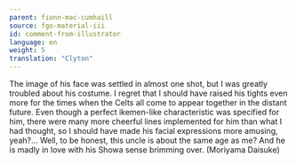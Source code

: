```yaml
---
parent: fionn-mac-cumhaill
source: fgo-material-iii
id: comment-from-illustrator
language: en
weight: 5
translation: "Clyton"
---
```


The image of his face was settled in almost one shot, but I was greatly troubled about his costume. I regret that I should have raised his tights even more for the times when the Celts all come to appear together in the distant future. Even though a perfect ikemen-like characteristic was specified for him, there were many more cheerful lines implemented for him than what I had thought, so I should have made his facial expressions more amusing, yeah?… Well, to be honest, this uncle is about the same age as me? And he is madly in love with his Showa sense brimming over. (Moriyama Daisuke)
